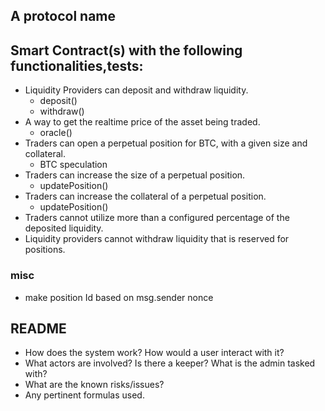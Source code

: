 ## A protocol name

## Smart Contract(s) with the following functionalities,tests:

- Liquidity Providers can deposit and withdraw liquidity.
  - deposit()
  - withdraw()
- A way to get the realtime price of the asset being traded.
  - oracle()
- Traders can open a perpetual position for BTC, with a given size and collateral.
  - BTC speculation
- Traders can increase the size of a perpetual position.
  - updatePosition()
- Traders can increase the collateral of a perpetual position.
  - updatePosition()
- Traders cannot utilize more than a configured percentage of the deposited liquidity.
- Liquidity providers cannot withdraw liquidity that is reserved for positions.

### misc

- make position Id based on msg.sender nonce

## README

- How does the system work? How would a user interact with it?
- What actors are involved? Is there a keeper? What is the admin tasked with?
- What are the known risks/issues?
- Any pertinent formulas used.
